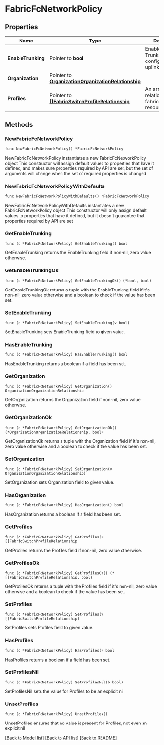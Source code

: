# FabricFcNetworkPolicy

## Properties

Name | Type | Description | Notes
------------ | ------------- | ------------- | -------------
**EnableTrunking** | Pointer to **bool** | Enable or Disable Trunking on all of configured FC uplink ports. | [optional] 
**Organization** | Pointer to [**OrganizationOrganizationRelationship**](organization.Organization.Relationship.md) |  | [optional] 
**Profiles** | Pointer to [**[]FabricSwitchProfileRelationship**](fabric.SwitchProfile.Relationship.md) | An array of relationships to fabricSwitchProfile resources. | [optional] 

## Methods

### NewFabricFcNetworkPolicy

`func NewFabricFcNetworkPolicy() *FabricFcNetworkPolicy`

NewFabricFcNetworkPolicy instantiates a new FabricFcNetworkPolicy object
This constructor will assign default values to properties that have it defined,
and makes sure properties required by API are set, but the set of arguments
will change when the set of required properties is changed

### NewFabricFcNetworkPolicyWithDefaults

`func NewFabricFcNetworkPolicyWithDefaults() *FabricFcNetworkPolicy`

NewFabricFcNetworkPolicyWithDefaults instantiates a new FabricFcNetworkPolicy object
This constructor will only assign default values to properties that have it defined,
but it doesn't guarantee that properties required by API are set

### GetEnableTrunking

`func (o *FabricFcNetworkPolicy) GetEnableTrunking() bool`

GetEnableTrunking returns the EnableTrunking field if non-nil, zero value otherwise.

### GetEnableTrunkingOk

`func (o *FabricFcNetworkPolicy) GetEnableTrunkingOk() (*bool, bool)`

GetEnableTrunkingOk returns a tuple with the EnableTrunking field if it's non-nil, zero value otherwise
and a boolean to check if the value has been set.

### SetEnableTrunking

`func (o *FabricFcNetworkPolicy) SetEnableTrunking(v bool)`

SetEnableTrunking sets EnableTrunking field to given value.

### HasEnableTrunking

`func (o *FabricFcNetworkPolicy) HasEnableTrunking() bool`

HasEnableTrunking returns a boolean if a field has been set.

### GetOrganization

`func (o *FabricFcNetworkPolicy) GetOrganization() OrganizationOrganizationRelationship`

GetOrganization returns the Organization field if non-nil, zero value otherwise.

### GetOrganizationOk

`func (o *FabricFcNetworkPolicy) GetOrganizationOk() (*OrganizationOrganizationRelationship, bool)`

GetOrganizationOk returns a tuple with the Organization field if it's non-nil, zero value otherwise
and a boolean to check if the value has been set.

### SetOrganization

`func (o *FabricFcNetworkPolicy) SetOrganization(v OrganizationOrganizationRelationship)`

SetOrganization sets Organization field to given value.

### HasOrganization

`func (o *FabricFcNetworkPolicy) HasOrganization() bool`

HasOrganization returns a boolean if a field has been set.

### GetProfiles

`func (o *FabricFcNetworkPolicy) GetProfiles() []FabricSwitchProfileRelationship`

GetProfiles returns the Profiles field if non-nil, zero value otherwise.

### GetProfilesOk

`func (o *FabricFcNetworkPolicy) GetProfilesOk() (*[]FabricSwitchProfileRelationship, bool)`

GetProfilesOk returns a tuple with the Profiles field if it's non-nil, zero value otherwise
and a boolean to check if the value has been set.

### SetProfiles

`func (o *FabricFcNetworkPolicy) SetProfiles(v []FabricSwitchProfileRelationship)`

SetProfiles sets Profiles field to given value.

### HasProfiles

`func (o *FabricFcNetworkPolicy) HasProfiles() bool`

HasProfiles returns a boolean if a field has been set.

### SetProfilesNil

`func (o *FabricFcNetworkPolicy) SetProfilesNil(b bool)`

 SetProfilesNil sets the value for Profiles to be an explicit nil

### UnsetProfiles
`func (o *FabricFcNetworkPolicy) UnsetProfiles()`

UnsetProfiles ensures that no value is present for Profiles, not even an explicit nil

[[Back to Model list]](../README.md#documentation-for-models) [[Back to API list]](../README.md#documentation-for-api-endpoints) [[Back to README]](../README.md)


